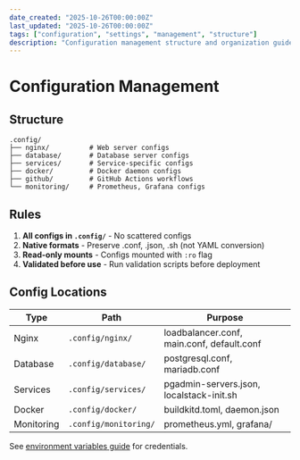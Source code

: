 ```yaml
---
date_created: "2025-10-26T00:00:00Z"
last_updated: "2025-10-26T00:00:00Z"
tags: ["configuration", "settings", "management", "structure"]
description: "Configuration management structure and organization guidelines"
---
```


# Configuration Management

## Structure

```
.config/
├── nginx/          # Web server configs
├── database/       # Database server configs
├── services/       # Service-specific configs
├── docker/         # Docker daemon configs
├── github/         # GitHub Actions workflows
└── monitoring/     # Prometheus, Grafana configs
```

## Rules

1. **All configs in `.config/`** - No scattered configs
2. **Native formats** - Preserve .conf, .json, .sh (not YAML conversion)
3. **Read-only mounts** - Configs mounted with `:ro` flag
4. **Validated before use** - Run validation scripts before deployment

## Config Locations

| Type       | Path                  | Purpose                                    |
| ---------- | --------------------- | ------------------------------------------ |
| Nginx      | `.config/nginx/`      | loadbalancer.conf, main.conf, default.conf |
| Database   | `.config/database/`   | postgresql.conf, mariadb.conf              |
| Services   | `.config/services/`   | pgadmin-servers.json, localstack-init.sh   |
| Docker     | `.config/docker/`     | buildkitd.toml, daemon.json                |
| Monitoring | `.config/monitoring/` | prometheus.yml, grafana/                   |

See [environment variables guide](agent-environment.md) for credentials.
